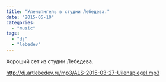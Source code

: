 ```yaml
---
title: "Уленшпигель в студии Лебедева."
date: "2015-05-10"
categories: 
  - "music"
tags: 
  - "dj"
  - "lebedev"
---
```

Хороший сет из студии Лебедева.

<!--more-->

http://dj.artlebedev.ru/mp3/ALS-2015-03-27-Uilenspiegel.mp3
